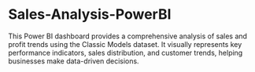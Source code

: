 # Sales-Analysis-PowerBI
This Power BI dashboard provides a comprehensive analysis of sales and profit trends using the Classic Models dataset. It visually represents key performance indicators, sales distribution, and customer trends, helping businesses make data-driven decisions.
